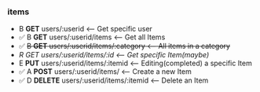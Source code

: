 ### items

* B **GET**     users/:userid                           <-- Get specific user
* ✅ B **GET**     users/:userid/items                  <-- Get all Items
* ✅ <s>B **GET**     users/:userid/items/:category     <-- All items in a category</s>
* *R GET        users/:userid/items/:id                 <-- Get specific Item(maybe)*
* E **PUT**     users/:userid/items/:itemid             <-- Editing(completed) a specific Item
* ✅ A **POST**    users/:userid/items/                 <-- Create a new Item
* ✅ D **DELETE**  users/:userid/items/:itemid          <-- Delete an Item
